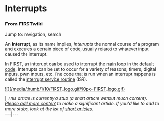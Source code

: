 # Interrupts

### From FIRSTwiki

Jump to: navigation, search

An **interrupt**, as its name implies, _interrupts_ the normal course of a
program and executes a certain piece of code, usually related to whatever
input caused the interrupt.

In FIRST, an intterupt can be used to interrupt the [main
loop](/index.php?title=Main_loop&action=edit "Main loop" ) in the [default
code](/index.php/Default_code "Default code" ). Interrupts can be set to occur
for a variety of reasons; timers, digital inputs, pwm inputs, etc. The code
that is run when an interrupt happens is called the [interrupt service
routine](/index.php?title=Interrupt_service_routine&action=edit "Interrupt
service routine" ) (ISR).

[![](/media/thumb/1/10/FIRST_logo.gif/50px-
FIRST_logo.gif)](/index.php/Image:FIRST_logo.gif "" )

|  _This article is currently a stub (a short article without much content).
[Please add more
content](http://www.firstwiki.net/index.php?title=Interrupts&action=edit
"http://www.firstwiki.net/index.php?title=Interrupts&action=edit" ) to make a
significant article. If you'd like to add to more stubs, look at the list of
[short articles](/index.php/Special:Shortpages "Special:Shortpages" )._  
---|---  
  
